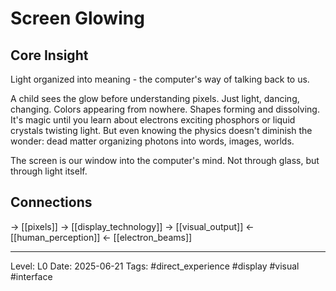 # Screen Glowing

## Core Insight
Light organized into meaning - the computer's way of talking back to us.

A child sees the glow before understanding pixels. Just light, dancing, changing. Colors appearing from nowhere. Shapes forming and dissolving. It's magic until you learn about electrons exciting phosphors or liquid crystals twisting light. But even knowing the physics doesn't diminish the wonder: dead matter organizing photons into words, images, worlds.

The screen is our window into the computer's mind. Not through glass, but through light itself.

## Connections
→ [[pixels]]
→ [[display_technology]]
→ [[visual_output]]
← [[human_perception]]
← [[electron_beams]]

---
Level: L0
Date: 2025-06-21
Tags: #direct_experience #display #visual #interface